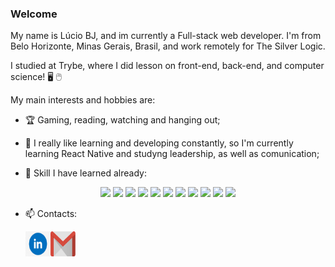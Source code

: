 ### Welcome

My name is Lúcio BJ, and im currently a Full-stack web developer.
I'm from Belo Horizonte, Minas Gerais, Brasil, and work remotely for The Silver Logic.

I studied at Trybe, where I did lesson on front-end, back-end, and computer science! 🖥️ 🖱️

My main interests and hobbies are:

- 🏆 Gaming, reading, watching and hanging out;

- 🌱 I really like learning and developing constantly, so I'm currently learning React Native and studyng leadership, as well as comunication;

- 🔭 Skill I have learned already:

<div align="center">
  <img src="https://img.shields.io/badge/-git-1C1C1C?logo=git&logoColor=F05032&style=plastic" width="55px">
  <img src = "https://img.shields.io/badge/-HTML5-1C1C1C?style=plastic&logo=html5&logoColor=E34F26" width="85px">
  <img src = "https://img.shields.io/badge/-CSS3-1C1C1C?style=plastic&logo=css3&logoColor=1572B6" width="75px">
  <img src = "https://img.shields.io/badge/-JavaScript-1C1C1C?style=plastic&logo=javascript&logoColor=eed718" width="110px">
  <img src="https://img.shields.io/badge/-ReactJs-1C1C1C?logo=react&logoColor=61DAFB&style=plastic" width="90px">
  <img src="https://img.shields.io/badge/-Jest-1C1C1C?logo=jest&logoColor=C21325&style=plastic" width="65px">
  <img src="https://img.shields.io/badge/-React%20Router-1C1C1C?logo=react-router&logoColor=CA4245&style=plastic" width="130px">
  <img src="https://img.shields.io/badge/-Redux-1C1C1C?logo=redux&logoColor=764ABC&style=plastic" width="85px">
  <img src="https://img.shields.io/badge/-NPM-1C1C1C?logo=npm&logoColor=CB3837&style=plastic" width="70px">
  <img src="https://img.shields.io/badge/-Node.js-1C1C1C?style=plastic&logo=Node.js&logoColor=3C873A" width="90px">
  <img src="https://img.shields.io/badge/-Testing%20Library-1C1C1C?logo=testing-library&logoColor=E33332&style=plastic" width="150px">
</div>


- 📫 Contacts:

  <a href="https://www.linkedin.com/in/luciobj/">
    <img align="left" alt="LinkedIn" width="40px" height="40px" src="https://raw.githubusercontent.com/PHTF92/PHTF92/master/images/linkedIn.png" />
  </a>
  <a href="mailto:lbjunq@hotmail.com">
    <img align="left" alt="Email" width="40px" height="40px" src="https://raw.githubusercontent.com/PHTF92/PHTF92/master/images/gmail.png" />
  </a>

<!-- ⭐️ Baseado em [Pedro Tófani](https://github.com/PHTF92) e [David Gonzaga](https://github.com/Gonzagadavid)
